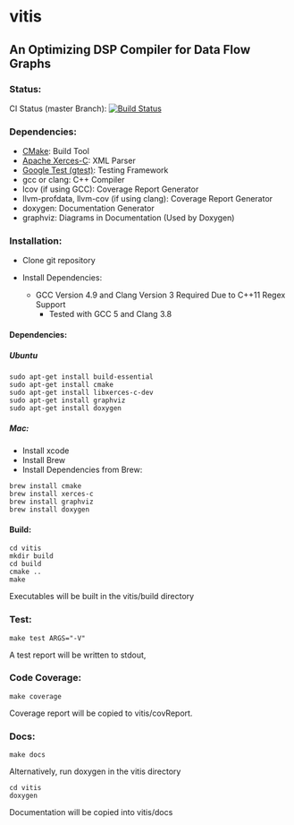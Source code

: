 # vitis

## An Optimizing DSP Compiler for Data Flow Graphs

### Status:

CI Status (master Branch): [![Build Status](https://travis-ci.com/cyarp/vitis.svg?token=3DFsVQ6rTxi6J46pKtZ6&branch=master "CI Build Status")](https://travis-ci.com/cyarp/vitis)

### Dependencies:
- [CMake](https://cmake.org): Build Tool
- [Apache Xerces-C](https://xerces.apache.org/xerces-c): XML Parser
- [Google Test (gtest)](https://github.com/google/googletest): Testing Framework
- gcc or clang: C++ Compiler
- lcov (if using GCC): Coverage Report Generator
- llvm-profdata, llvm-cov (if using clang): Coverage Report Generator
- doxygen: Documentation Generator
- graphviz: Diagrams in Documentation (Used by Doxygen)

### Installation:
- Clone git repository

- Install Dependencies:
    - GCC Version 4.9 and Clang Version 3 Required Due to C++11 Regex Support
        - Tested with GCC 5 and Clang 3.8

#### Dependencies:
##### Ubuntu
    
```
sudo apt-get install build-essential
sudo apt-get install cmake
sudo apt-get install libxerces-c-dev
sudo apt-get install graphviz
sudo apt-get install doxygen
```

##### Mac:
- Install xcode
- Install Brew
- Install Dependencies from Brew:

```
brew install cmake
brew install xerces-c
brew install graphviz
brew install doxygen
```
    
#### Build:

```
cd vitis
mkdir build
cd build
cmake ..
make
```

Executables will be built in the vitis/build directory
    
### Test:

```
make test ARGS="-V"
```

A test report will be written to stdout,
    
### Code Coverage:

```
make coverage
```
    
Coverage report will be copied to vitis/covReport.
    
### Docs:

```
make docs
```
    
Alternatively, run doxygen in the vitis directory

```
cd vitis
doxygen
```
    
Documentation will be copied into vitis/docs
    